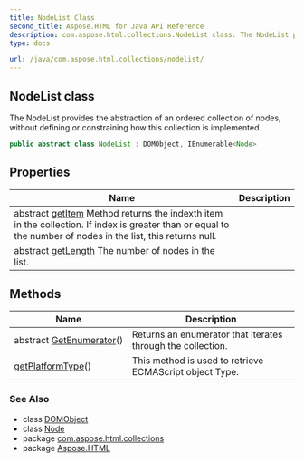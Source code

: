 ```yaml
---
title: NodeList Class
second_title: Aspose.HTML for Java API Reference
description: com.aspose.html.collections.NodeList class. The NodeList provides the abstraction of an ordered collection of nodes without defining or constraining how this collection is implemented
type: docs

url: /java/com.aspose.html.collections/nodelist/
---
```

## NodeList class

The NodeList provides the abstraction of an ordered collection of nodes, without defining or constraining how this collection is implemented.

```java
public abstract class NodeList : DOMObject, IEnumerable<Node>
```

## Properties

| Name | Description |
| --- | --- |
| abstract [getItem](../../com.aspose.html.collections/nodelist/item/) Method returns the indexth item in the collection. If index is greater than or equal to the number of nodes in the list, this returns null. |
| abstract [getLength](../../com.aspose.html.collections/nodelist/length/) The number of nodes in the list. |

## Methods

| Name | Description |
| --- | --- |
| abstract [GetEnumerator](../../com.aspose.html.collections/nodelist/getenumerator/)() | Returns an enumerator that iterates through the collection. |
| [getPlatformType](../../com.aspose.html.collections/nodelist/getplatformtype/)() | This method is used to retrieve ECMAScript object Type. |

### See Also

* class [DOMObject](../../com.aspose.html.dom/domobject/)
* class [Node](../../com.aspose.html.dom/node/)
* package [com.aspose.html.collections](../../com.aspose.html.collections/)
* package [Aspose.HTML](../../)
